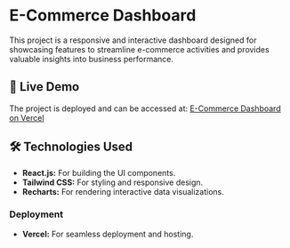 # E-Commerce Dashboard

This project is a responsive and interactive dashboard designed for showcasing features to streamline e-commerce activities and provides valuable insights into business performance.

## 🚀 Live Demo

The project is deployed and can be accessed at: [E-Commerce Dashboard on Vercel](https://wingman-dashboard-assignment-h8p5982qg-namitmalasis-projects.vercel.app/)

## 🛠️ Technologies Used

- **React.js:** For building the UI components.
- **Tailwind CSS:** For styling and responsive design.
- **Recharts:** For rendering interactive data visualizations.

### Deployment

- **Vercel:** For seamless deployment and hosting.
